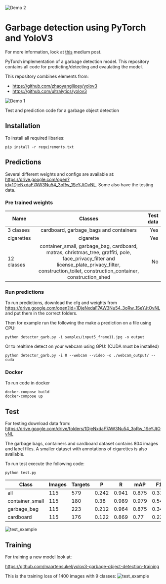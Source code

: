 ![Demo 2](https://github.com/maartensukel/yolov3-pytorch-garbage-detection/raw/master/demo/garb_demo_3.gif)

# Garbage detection using PyTorch and YoloV3

For more information, look at [this](https://medium.com/maarten-sukel/garbage-object-detection-using-pytorch-and-yolov3-d6c4e0424a10) medium post.

PyTorch implementation of a garbage detection model. This repository contains all code for predicting/detecting and evaulating the model.

This repository combines elements from:
* https://github.com/zhaoyanglijoey/yolov3
* https://github.com/ultralytics/yolov3

![Demo 1](https://github.com/maartensukel/yolov3-pytorch-garbage-detection/raw/master/demo/demo_1.png)

Test and prediction code for a garbage object detection

## Installation

To install all required libaries:
```
pip install -r requirements.txt
```

## Predictions

Several different weights and configs are available at: https://drive.google.com/open?id=1DjeNxdaF7AW3Nu54_3oRw_1SeYJtOvNL. Some also have the testing data.

### Pre trained weights

| Name | Classes          | Test data  |
| ------------- |:-------------:| -----:|
| 3 classes| cardboard, garbage_bags and containers| Yes |
| cigarettes | cigarette     |  Yes|
| 12 classes| container_small, garbage_bag, cardboard, matras, christmas_tree, graffiti, pole, face_privacy_filter and license_plate_privacy_filter, construction_toilet, construction_container, construction_shed  |   No|


### Run predictions
To run predictions, download the cfg and weights from https://drive.google.com/open?id=1DjeNxdaF7AW3Nu54_3oRw_1SeYJtOvNL and put them in the correct folders. 

Then for example run the following the make a prediction on a file using CPU:

```
python detector_garb.py -i samples/input5_frame11.jpg -o output
```

Or to realtime detect on your webcam using GPU: (CUDA must be installed)
```
python detector_garb.py -i 0 --webcam --video -o ./webcam_output/ --cuda
```

### Docker

To run code in docker
```
docker-compose build
docker-compose up
```

## Test

For testing download data from:
https://drive.google.com/drive/folders/1DjeNxdaF7AW3Nu54_3oRw_1SeYJtOvNL

The garbage bags, containers and cardboard dataset contains 804 images and label files. A smaller dataset with annotations of cigarettes is also available.

To run test execute the following code:

```
python test.py
```

| Class           | Images | Targets | P     | R     | mAP   | F1    |
|-----------------|--------|---------|-------|-------|-------|-------|
| all             | 115    | 579     | 0.242 | 0.941 | 0.875 | 0.376 |
| container_small | 115    | 180     | 0.38  | 0.989 | 0.979 | 0.549 |
| garbage_bag     | 115    | 223     | 0.212 | 0.964 | 0.875 | 0.348 |
| cardboard       | 115    | 176     | 0.122 | 0.869 | 0.77  | 0.231 |



![test_example](https://github.com/maartensukel/yolov3-pytorch-garbage-detection/raw/master/test_batch0.jpg)

## Training
For training a new model look at:

https://github.com/maartensukel/yolov3-garbage-object-detection-training

This is the training loss of 1400 images with 9 classes:
![test_example](https://github.com/maartensukel/yolov3-pytorch-garbage-detection/raw/master/loss.png)
